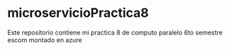 # microservicioPractica8
Este repositorio contiene mi practica 8 de computo paralelo 6to semestre escom montado en azure
